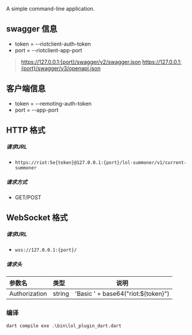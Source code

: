 A simple command-line application.

## swagger 信息

- token = --riotclient-auth-token
- port = --riotclient-app-port

> https://127.0.0.1:{port}/swagger/v2/swagger.json
> https://127.0.0.1:{port}/swagger/v3/openapi.json

## 客户端信息

- token = --remoting-auth-token
- port = --app-port

## HTTP 格式

##### 请求URL

- ` https://riot:5e{token}@127.0.0.1:{port}/lol-summoner/v1/current-summoner `

##### 请求方式

- GET/POST

## WebSocket 格式

##### 请求URL

- ` wss://127.0.0.1:{port}/ `

##### 请求头

|参数名| 类型     | 说明                                 |
|:---- |:-------|------------------------------------|
|Authorization | string | 'Basic ' + base64("riot:${token}") |

### 编译

```shell
dart compile exe .\bin\lol_plugin_dart.dart
```